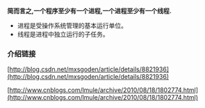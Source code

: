 **简而言之,一个程序至少有一个进程,一个进程至少有一个线程.**



- 进程是受操作系统管理的基本运行单位。
- 线程是进程中独立运行的子任务。


### 介绍链接
[http://blog.csdn.net/mxsgoden/article/details/8821936](http://blog.csdn.net/mxsgoden/article/details/8821936)

[http://www.cnblogs.com/lmule/archive/2010/08/18/1802774.html](http://www.cnblogs.com/lmule/archive/2010/08/18/1802774.html)
